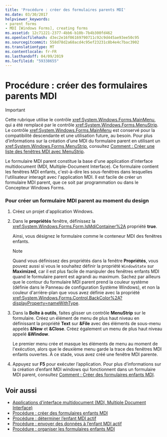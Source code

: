 ```yaml
---
title: 'Procédure : créer des formulaires parents MDI'
ms.date: 03/30/2017
helpviewer_keywords:
- parent forms
- MDI [Windows Forms], creating forms
ms.assetid: 12c71221-2377-4bb6-b10b-7b4b300fd462
ms.openlocfilehash: d3ec2e16f06169790711c92c9d445ae93ee50c95
ms.sourcegitcommit: 558d78d2a68acd4c95ef23231c8b4e4c7bac3902
ms.translationtype: MT
ms.contentlocale: fr-FR
ms.lasthandoff: 04/09/2019
ms.locfileid: "59338655"
---
```

# <a name="how-to-create-mdi-parent-forms"></a>Procédure : créer des formulaires parents MDI
> [!IMPORTANT]
>  Cette rubrique utilise le contrôle <xref:System.Windows.Forms.MainMenu>, qui a été remplacé par le contrôle <xref:System.Windows.Forms.MenuStrip>. Le contrôle <xref:System.Windows.Forms.MainMenu> est conservé pour la compatibilité descendante et une utilisation future, au besoin.  Pour plus d’informations sur la création d’une MDI du formulaire parent en utilisant un <xref:System.Windows.Forms.MenuStrip>, consultez [Comment : Créer une liste des fenêtres MDI avec MenuStrip](../controls/how-to-create-an-mdi-window-list-with-menustrip-windows-forms.md).  
  
 Le formulaire MDI parent constitue la base d'une application d'interface multidocument (MDI, Multiple-Document Interface). Ce formulaire contient les fenêtres MDI enfants, c'est-à-dire les sous-fenêtres dans lesquelles l'utilisateur interagit avec l'application MDI. Il est facile de créer un formulaire MDI parent, que ce soit par programmation ou dans le Concepteur Windows Forms.  
  
### <a name="to-create-an-mdi-parent-form-at-design-time"></a>Pour créer un formulaire MDI parent au moment du design  
  
1. Créez un projet d'application Windows.  
  
2. Dans le **propriétés** fenêtre, définissez la <xref:System.Windows.Forms.Form.IsMdiContainer%2A> propriété **true**.  
  
     Ainsi, vous désignez le formulaire comme le conteneur MDI des fenêtres enfants.  
  
    > [!NOTE]
    >  Quand vous définissez des propriétés dans la fenêtre **Propriétés**, vous pouvez aussi si vous le souhaitez définir la propriété `WindowState` sur **Maximized**, car il est plus facile de manipuler des fenêtres enfants MDI quand le formulaire parent est agrandi au maximum. Sachez par ailleurs que le contour du formulaire MDI parent prend la couleur système (définie dans le Panneau de configuration Système Windows), et non la couleur d'arrière-plan que vous avez définie avec la propriété <xref:System.Windows.Forms.Control.BackColor%2A?displayProperty=nameWithType>.  
  
3. Dans la **Boîte à outils**, faites glisser un contrôle **MenuStrip** sur le formulaire. Créez un élément de menu de plus haut niveau en définissant la propriété **Text** sur **&File** avec des éléments de sous-menu appelés **&New** et **&Close**. Créez également un menu de plus haut niveau appelé **&Window**.  
  
     Le premier menu crée et masque les éléments de menu au moment de l'exécution, alors que le deuxième menu garde la trace des fenêtres MDI enfants ouvertes. À ce stade, vous avez créé une fenêtre MDI parente.  
  
4. Appuyez sur **F5** pour exécuter l’application. Pour plus d’informations sur la création d’enfant MDI windows qui fonctionnent dans un formulaire MDI parent, consultez [Comment : Créer des formulaires enfants MDI](how-to-create-mdi-child-forms.md).  
  
## <a name="see-also"></a>Voir aussi

- [Applications d'interface multidocument (MDI, Multiple Document Interface)](multiple-document-interface-mdi-applications.md)
- [Procédure : créer des formulaires enfants MDI](how-to-create-mdi-child-forms.md)
- [Procédure : déterminer l’enfant MDI actif](how-to-determine-the-active-mdi-child.md)
- [Procédure : envoyer des données à l’enfant MDI actif](how-to-send-data-to-the-active-mdi-child.md)
- [Procédure : organiser les formulaires enfants MDI](how-to-arrange-mdi-child-forms.md)

